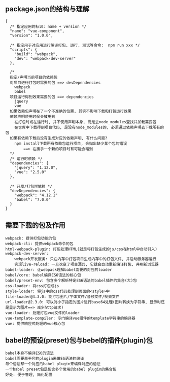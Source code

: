 ## package.json的结构与理解
    {
      /* 指定应用的标识: name + version */
      "name": "vue-component",
      "version": "1.0.0",
    
      /* 指定用于对应用进行编译打包, 运行, 测试等命令:  npm run xxx */
      "scripts": {
        "build": "webpack",
        "dev": "webpack-dev-server"
      },
    
      /* 
      指定/声明当前项目的依赖包
      对项目进行打包时需要的包 ==> devDependencies
        webpack
        babel
      项目运行得到效果需要的包 ==> dependencies
        jquery
        vue
      如果依赖包声明在了一个不准确的位置, 其实不影响下载和打包运行效果
      依赖声明使用时候会被用到
        在打包时或在运行时, 并不使用声明本身, 而是去node_modules查找并加载需要包
        在仓库中下载得到项目代码, 是没有node_modules的, 必须通过依赖声明去下载所有的包
      如果有依赖下载后没有生成对应的依赖声明, 有什么问题?
        npm install下载所有依赖包运行项目, 会抛出缺少某个包的错误 
            ==> 在接手一个新的项目时有可能会碰到
      */
      /* 运行时依赖 */
      "dependencies": {
        "jquery": "1.12.0",
        "vue": "2.5.0"
      },
    
      /* 开发/打包时依赖 */
      "devDependencies": {
        "webpack": "4.12.1"
        "babel": "7.0.0"
      }
    }

## 需要下载的包及作用
    webpack: 提供打包功能的包
    webpack-cli: 提供webpack命令的包
    html-webpack-plugin: 打包处理HTML(就是将打包生成的js/css在html中自动引入)
    webpack-dev-server: 
        webpack开发服务: 只在内存中打包项目生成内存中的打包文件, 并启动服务器运行
        实现live-reload: 一旦改变了项目源码, 它就会自动重新编译打包, 并刷新浏览器
    babel-loader: 让webpack理解babel需要的对应的loader
    babel/core: babel编译ES6语法的核心包
    babel/preset-env: 包含多个解析特定ES6语法的babel插件的集合(大)包
    css-loader: 将css打包成js
    style-loader: 将js中的css代码处理到页面的<style>中
    file-loader@4.3.0: 能打包图片/字体文件/音频文件/视频文件
    url-loader@2.3.0: 可以对小于指定的图片进行base64处理(图片转换为字符串, 显示时还是显示为图片==> 减少http请求)
    vue-loader: 处理打包vue文件的loader
    vue-template-compiler: 专门编译vue组件的template字符串的编译器
    vue: 提供响应式处理的vue核心包


## babel的预设(preset)包与bebel的插件(plugin)包
    babel本身不编译ES6的语法
    babel需要基于它的plugin来做ES语法的编译
    每个语法都一个对应的babel plugin来编译对应的语法
    一个babel preset包是包含多个常用的babel plugin的集合包
    好处: 便于管理, 简化配置

